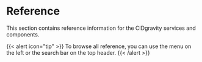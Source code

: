 # Reference

This section contains reference information for the CIDgravity services and components.

{{< alert icon="tip" >}}
To browse all reference, you can use the menu on the left or the search bar on the top header.
{{< /alert >}}
